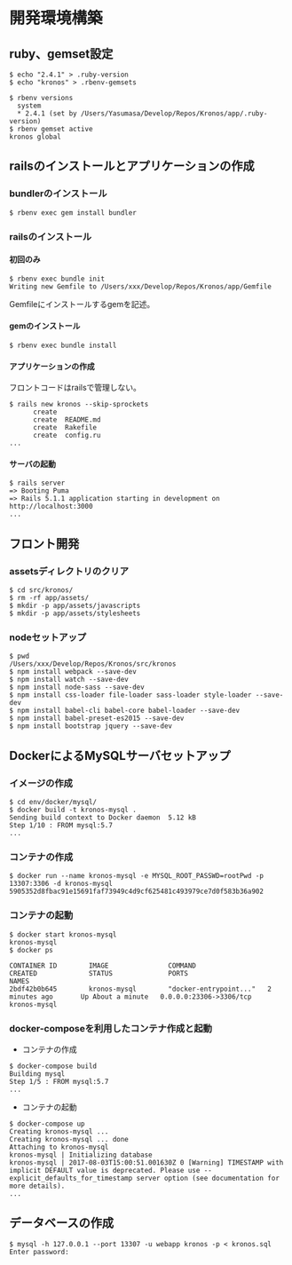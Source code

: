 # 開発環境構築

## ruby、gemset設定

```text
$ echo "2.4.1" > .ruby-version
$ echo "kronos" > .rbenv-gemsets

$ rbenv versions
  system
  * 2.4.1 (set by /Users/Yasumasa/Develop/Repos/Kronos/app/.ruby-version)
$ rbenv gemset active
kronos global
```

## railsのインストールとアプリケーションの作成

### bundlerのインストール
```text
$ rbenv exec gem install bundler
```

### railsのインストール

#### 初回のみ
```text
$ rbenv exec bundle init
Writing new Gemfile to /Users/xxx/Develop/Repos/Kronos/app/Gemfile
```
Gemfileにインストールするgemを記述。

#### gemのインストール
```text
$ rbenv exec bundle install
```

#### アプリケーションの作成
フロントコードはrailsで管理しない。
```text
$ rails new kronos --skip-sprockets
      create  
      create  README.md
      create  Rakefile
      create  config.ru
...
```

#### サーバの起動
```text
$ rails server
=> Booting Puma
=> Rails 5.1.1 application starting in development on http://localhost:3000
...
```

## フロント開発

### assetsディレクトリのクリア
```text
$ cd src/kronos/
$ rm -rf app/assets/
$ mkdir -p app/assets/javascripts
$ mkdir -p app/assets/stylesheets
```

### nodeセットアップ

```text
$ pwd
/Users/xxx/Develop/Repos/Kronos/src/kronos
$ npm install webpack --save-dev
$ npm install watch --save-dev
$ npm install node-sass --save-dev
$ npm install css-loader file-loader sass-loader style-loader --save-dev
$ npm install babel-cli babel-core babel-loader --save-dev
$ npm install babel-preset-es2015 --save-dev
$ npm install bootstrap jquery --save-dev
```

## DockerによるMySQLサーバセットアップ

### イメージの作成
```text
$ cd env/docker/mysql/
$ docker build -t kronos-mysql .
Sending build context to Docker daemon  5.12 kB
Step 1/10 : FROM mysql:5.7
...
```

### コンテナの作成
```text
$ docker run --name kronos-mysql -e MYSQL_ROOT_PASSWD=rootPwd -p 13307:3306 -d kronos-mysql
5905352d8fbac91e15691faf73949c4d9cf625481c493979ce7d0f583b36a902
```

### コンテナの起動
```
$ docker start kronos-mysql
kronos-mysql
$ docker ps

CONTAINER ID        IMAGE               COMMAND                  CREATED             STATUS              PORTS                     NAMES
2bdf42b0b645        kronos-mysql        "docker-entrypoint..."   2 minutes ago       Up About a minute   0.0.0.0:23306->3306/tcp   kronos-mysql
```

### docker-composeを利用したコンテナ作成と起動
+ コンテナの作成       
```text
$ docker-compose build
Building mysql
Step 1/5 : FROM mysql:5.7
...
```

+ コンテナの起動       
```text
$ docker-compose up
Creating kronos-mysql ... 
Creating kronos-mysql ... done
Attaching to kronos-mysql
kronos-mysql | Initializing database
kronos-mysql | 2017-08-03T15:00:51.001630Z 0 [Warning] TIMESTAMP with implicit DEFAULT value is deprecated. Please use --explicit_defaults_for_timestamp server option (see documentation for more details).
...
```

## データベースの作成
```text
$ mysql -h 127.0.0.1 --port 13307 -u webapp kronos -p < kronos.sql 
Enter password: 
```
